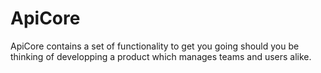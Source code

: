 # ApiCore

ApiCore contains a set of functionality to get you going should you be thinking of developping a product which manages teams and users alike.

